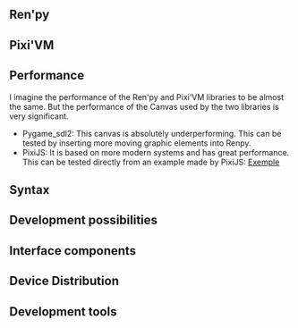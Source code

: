 ## Ren'py

## Pixi'VM

## Performance
I imagine the performance of the Ren'py and Pixi'VM libraries to be almost the same.
But the performance of the Canvas used by the two libraries is very significant.
- Pygame_sdl2: This canvas is absolutely underperforming. This can be tested by inserting more moving graphic elements into Renpy.
- PixiJS: It is based on more modern systems and has great performance. This can be tested directly from an example made by PixiJS: [Exemple](https://pixijs.com/examples/basic/cache-as-bitmap)

## Syntax

## Development possibilities

## Interface components

## Device Distribution

## Development tools
